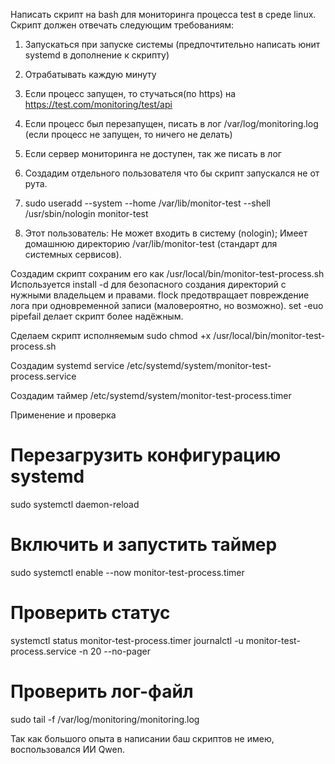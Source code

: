 Написать скрипт на bash для мониторинга процесса test в среде
linux. Скрипт должен отвечать следующим требованиям:
1. Запускаться при запуске системы (предпочтительно написать юнит
systemd в дополнение к скрипту)
2. Отрабатывать каждую минуту
3. Если процесс запущен, то стучаться(по https) на
https://test.com/monitoring/test/api  
4. Если процесс был перезапущен, писать в лог /var/log/monitoring.log
(если процесс не запущен, то ничего не делать)
5. Если сервер мониторинга не доступен, так же писать в лог

6. Создадим отдельного пользователя что бы скрипт запускался не от рута.
7. sudo useradd --system --home /var/lib/monitor-test --shell /usr/sbin/nologin monitor-test
8. Этот пользователь:
Не может входить в систему (nologin);
Имеет домашнюю директорию /var/lib/monitor-test (стандарт для системных сервисов).

Создадим скрипт сохраним его как /usr/local/bin/monitor-test-process.sh
Используется install -d для безопасного создания директорий с нужными владельцем и правами.
flock предотвращает повреждение лога при одновременной записи (маловероятно, но возможно).
set -euo pipefail делает скрипт более надёжным.

Сделаем скрипт исполняемым sudo chmod +x /usr/local/bin/monitor-test-process.sh

Создадим systemd service /etc/systemd/system/monitor-test-process.service

Создадим таймер /etc/systemd/system/monitor-test-process.timer

Применение и проверка
# Перезагрузить конфигурацию systemd
sudo systemctl daemon-reload
# Включить и запустить таймер
sudo systemctl enable --now monitor-test-process.timer
# Проверить статус
systemctl status monitor-test-process.timer
journalctl -u monitor-test-process.service -n 20 --no-pager
# Проверить лог-файл
sudo tail -f /var/log/monitoring/monitoring.log

Так как большого опыта в написании баш скриптов не имею, воспользовался ИИ Qwen.

